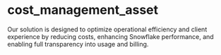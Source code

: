 # cost_management_asset
Our solution is designed to optimize operational efficiency and client experience by reducing costs, enhancing Snowflake performance, and enabling full transparency into usage and billing.
